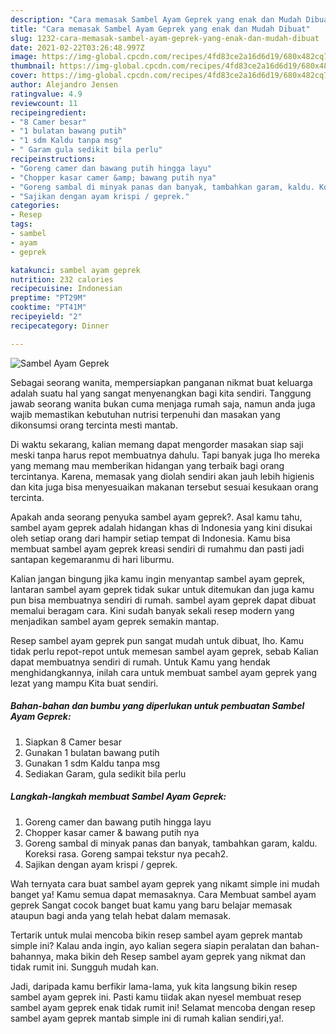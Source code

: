 ```yaml
---
description: "Cara memasak Sambel Ayam Geprek yang enak dan Mudah Dibuat"
title: "Cara memasak Sambel Ayam Geprek yang enak dan Mudah Dibuat"
slug: 1232-cara-memasak-sambel-ayam-geprek-yang-enak-dan-mudah-dibuat
date: 2021-02-22T03:26:48.997Z
image: https://img-global.cpcdn.com/recipes/4fd83ce2a16d6d19/680x482cq70/sambel-ayam-geprek-foto-resep-utama.jpg
thumbnail: https://img-global.cpcdn.com/recipes/4fd83ce2a16d6d19/680x482cq70/sambel-ayam-geprek-foto-resep-utama.jpg
cover: https://img-global.cpcdn.com/recipes/4fd83ce2a16d6d19/680x482cq70/sambel-ayam-geprek-foto-resep-utama.jpg
author: Alejandro Jensen
ratingvalue: 4.9
reviewcount: 11
recipeingredient:
- "8 Camer besar"
- "1 bulatan bawang putih"
- "1 sdm Kaldu tanpa msg"
- " Garam gula sedikit bila perlu"
recipeinstructions:
- "Goreng camer dan bawang putih hingga layu"
- "Chopper kasar camer &amp; bawang putih nya"
- "Goreng sambal di minyak panas dan banyak, tambahkan garam, kaldu. Koreksi rasa. Goreng sampai tekstur nya pecah2."
- "Sajikan dengan ayam krispi / geprek."
categories:
- Resep
tags:
- sambel
- ayam
- geprek

katakunci: sambel ayam geprek 
nutrition: 232 calories
recipecuisine: Indonesian
preptime: "PT29M"
cooktime: "PT41M"
recipeyield: "2"
recipecategory: Dinner

---
```



![Sambel Ayam Geprek](https://img-global.cpcdn.com/recipes/4fd83ce2a16d6d19/680x482cq70/sambel-ayam-geprek-foto-resep-utama.jpg)

Sebagai seorang wanita, mempersiapkan panganan nikmat buat keluarga adalah suatu hal yang sangat menyenangkan bagi kita sendiri. Tanggung jawab seorang  wanita bukan cuma menjaga rumah saja, namun anda juga wajib memastikan kebutuhan nutrisi terpenuhi dan masakan yang dikonsumsi orang tercinta mesti mantab.

Di waktu  sekarang, kalian memang dapat mengorder masakan siap saji meski tanpa harus repot membuatnya dahulu. Tapi banyak juga lho mereka yang memang mau memberikan hidangan yang terbaik bagi orang tercintanya. Karena, memasak yang diolah sendiri akan jauh lebih higienis dan kita juga bisa menyesuaikan makanan tersebut sesuai kesukaan orang tercinta. 



Apakah anda seorang penyuka sambel ayam geprek?. Asal kamu tahu, sambel ayam geprek adalah hidangan khas di Indonesia yang kini disukai oleh setiap orang dari hampir setiap tempat di Indonesia. Kamu bisa membuat sambel ayam geprek kreasi sendiri di rumahmu dan pasti jadi santapan kegemaranmu di hari liburmu.

Kalian jangan bingung jika kamu ingin menyantap sambel ayam geprek, lantaran sambel ayam geprek tidak sukar untuk ditemukan dan juga kamu pun bisa membuatnya sendiri di rumah. sambel ayam geprek dapat dibuat memalui beragam cara. Kini sudah banyak sekali resep modern yang menjadikan sambel ayam geprek semakin mantap.

Resep sambel ayam geprek pun sangat mudah untuk dibuat, lho. Kamu tidak perlu repot-repot untuk memesan sambel ayam geprek, sebab Kalian dapat membuatnya sendiri di rumah. Untuk Kamu yang hendak menghidangkannya, inilah cara untuk membuat sambel ayam geprek yang lezat yang mampu Kita buat sendiri.

<!--inarticleads1-->

##### Bahan-bahan dan bumbu yang diperlukan untuk pembuatan Sambel Ayam Geprek:

1. Siapkan 8 Camer besar
1. Gunakan 1 bulatan bawang putih
1. Gunakan 1 sdm Kaldu tanpa msg
1. Sediakan  Garam, gula sedikit bila perlu




<!--inarticleads2-->

##### Langkah-langkah membuat Sambel Ayam Geprek:

1. Goreng camer dan bawang putih hingga layu
1. Chopper kasar camer &amp; bawang putih nya
1. Goreng sambal di minyak panas dan banyak, tambahkan garam, kaldu. Koreksi rasa. Goreng sampai tekstur nya pecah2.
1. Sajikan dengan ayam krispi / geprek.




Wah ternyata cara buat sambel ayam geprek yang nikamt simple ini mudah banget ya! Kamu semua dapat memasaknya. Cara Membuat sambel ayam geprek Sangat cocok banget buat kamu yang baru belajar memasak ataupun bagi anda yang telah hebat dalam memasak.

Tertarik untuk mulai mencoba bikin resep sambel ayam geprek mantab simple ini? Kalau anda ingin, ayo kalian segera siapin peralatan dan bahan-bahannya, maka bikin deh Resep sambel ayam geprek yang nikmat dan tidak rumit ini. Sungguh mudah kan. 

Jadi, daripada kamu berfikir lama-lama, yuk kita langsung bikin resep sambel ayam geprek ini. Pasti kamu tiidak akan nyesel membuat resep sambel ayam geprek enak tidak rumit ini! Selamat mencoba dengan resep sambel ayam geprek mantab simple ini di rumah kalian sendiri,ya!.

